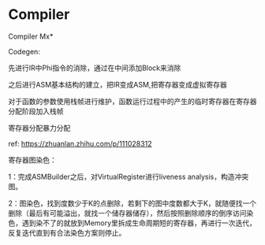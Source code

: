 # Compiler
Compiler Mx*

Codegen:

先进行IR中Phi指令的消除，通过在中间添加Block来消除

之后进行ASM基本结构的建立，把IR变成ASM,把寄存器变成虚拟寄存器

对于函数的参数使用栈帧进行维护，函数运行过程中的产生的临时寄存器在寄存器分配阶段加入栈帧

寄存器分配暴力分配

ref: https://zhuanlan.zhihu.com/p/111028312

寄存器图染色：

1：完成ASMBuilder之后，对VirtualRegister进行liveness analysis，构造冲突图。

2：图染色，找到度数少于K的点删除，若剩下的图中度数都大于K，就随便找一个删除（最后有可能溢出，就找一个储存器储存），然后按照删除顺序的倒序访问染色，遇到染不了的就放到Memory里拆成生命周期短的寄存器，再进行一次迭代，反复迭代直到有合法染色方案则停止。

